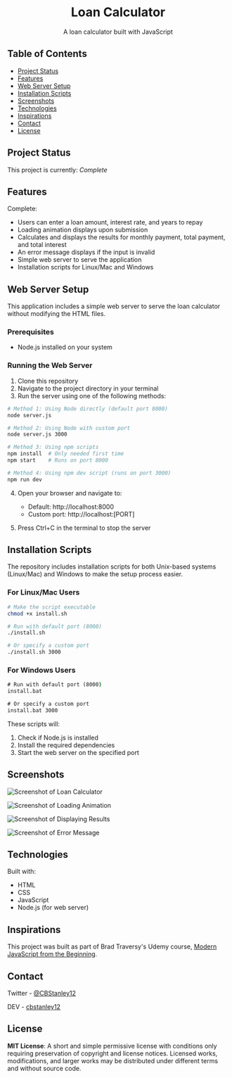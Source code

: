 <h1 align="center">Loan Calculator</h1>
<p align="center">A loan calculator built with JavaScript</p>

## Table of Contents
* [Project Status](#project-status)
* [Features](#features)
* [Web Server Setup](#web-server-setup)
* [Installation Scripts](#installation-scripts)
* [Screenshots](#screenshots)
* [Technologies](#technologies)
* [Inspirations](#inspirations)
* [Contact](#contact)
* [License](#license)

## Project Status
This project is currently: _Complete_

## Features
Complete:
* Users can enter a loan amount, interest rate, and years to repay
* Loading animation displays upon submission
* Calculates and displays the results for monthly payment, total payment, and total interest
* An error message displays if the input is invalid
* Simple web server to serve the application
* Installation scripts for Linux/Mac and Windows

## Web Server Setup
This application includes a simple web server to serve the loan calculator without modifying the HTML files.

### Prerequisites
- Node.js installed on your system

### Running the Web Server
1. Clone this repository
2. Navigate to the project directory in your terminal
3. Run the server using one of the following methods:

```bash
# Method 1: Using Node directly (default port 8000)
node server.js

# Method 2: Using Node with custom port
node server.js 3000

# Method 3: Using npm scripts
npm install  # Only needed first time
npm start    # Runs on port 8000

# Method 4: Using npm dev script (runs on port 3000)
npm run dev
```

4. Open your browser and navigate to:
   - Default: http://localhost:8000
   - Custom port: http://localhost:[PORT]

5. Press Ctrl+C in the terminal to stop the server

## Installation Scripts
The repository includes installation scripts for both Unix-based systems (Linux/Mac) and Windows to make the setup process easier.

### For Linux/Mac Users
```bash
# Make the script executable
chmod +x install.sh

# Run with default port (8000)
./install.sh

# Or specify a custom port
./install.sh 3000
```

### For Windows Users
```cmd
# Run with default port (8000)
install.bat

# Or specify a custom port
install.bat 3000
```

These scripts will:
1. Check if Node.js is installed
2. Install the required dependencies
3. Start the web server on the specified port

## Screenshots
![Screenshot of Loan Calculator](./images/loan-calc.png)

![Screenshot of Loading Animation](./images/loan-calc-load.png)

![Screenshot of Displaying Results](./images/loan-calc-res.png)

![Screenshot of Error Message](./images/loan-calc-error.png)

## Technologies
Built with:
* HTML
* CSS
* JavaScript
* Node.js (for web server)

## Inspirations
This project was built as part of Brad Traversy's Udemy course, [Modern JavaScript from the Beginning](https://www.udemy.com/modern-javascript-from-the-beginning/).

## Contact
Twitter - [@CBStanley12](https://twitter.com/CBStanley12)

DEV - [cbstanley12](https://dev.to/cbstanley12)

## License
**MIT License**: 
A short and simple permissive license with conditions only requiring preservation of copyright and license notices. Licensed works, modifications, and larger works may be distributed under different terms and without source code.